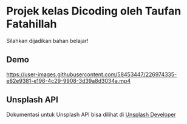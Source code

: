 # Projek kelas Dicoding oleh Taufan Fatahillah

Silahkan dijadikan bahan belajar!

## Demo


https://user-images.githubusercontent.com/58453447/226974335-e82e9381-e196-4c29-9908-3d39a8d3034a.mp4


## Unsplash API
Dokumentasi untuk Unsplash API bisa dilihat di [Unsplash Developer](https://unsplash.com/developers)
